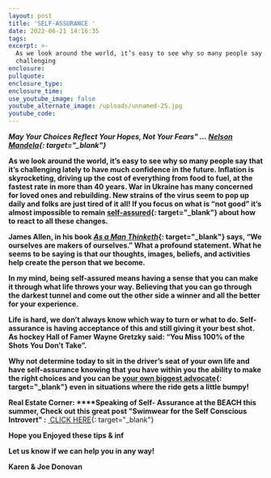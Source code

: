 ```yaml
---
layout: post
title: 'SELF-ASSURANCE '
date: 2022-06-21 14:16:35
tags:
excerpt: >-
  As we look around the world, it’s easy to see why so many people say that it’s
  challenging
enclosure:
pullquote:
enclosure_type:
enclosure_time:
use_youtube_image: false
youtube_alternate_image: /uploads/unnamed-25.jpg
youtube_code:
---
```

***May Your Choices Reflect Your Hopes, Not Your Fears" ...&nbsp;[Nelson Mandela](https://t.e2ma.net/click/ygrlqh/q6p3gvi/aiolhq){: target="_blank"}***

**As we look around the world, it’s easy to see why so many people say that it’s challenging lately to have much confidence in the future. Inflation is skyrocketing, driving up the cost of everything from food to fuel, at the fastest rate in more than 40 years. War in Ukraine has many concerned for loved ones and rebuilding. New strains of the virus seem to pop up daily and folks are just tired of it all\! If you focus on what is “not good” it’s almost impossible to remain&nbsp;[self-assured](https://t.e2ma.net/click/ygrlqh/q6p3gvi/qaplhq){: target="_blank"}&nbsp;about how to react to all these changes.**

**James Allen, in his book&nbsp;[*As a Man Thinketh*](https://t.e2ma.net/click/ygrlqh/q6p3gvi/62plhq){: target="_blank"}&nbsp;says, “We ourselves are makers of ourselves.” What a profound statement. What he seems to be saying is that our thoughts, images, beliefs, and activities help create the person that we become.**

**In my mind, being self-assured means having a sense that you can make it through what life throws your way. Believing that you can go through the darkest tunnel and come out the other side a winner and all the better for your experience.&nbsp;**

**Life is hard, we don’t always know which way to turn or what to do. Self-assurance is having acceptance of this and still giving it your best shot. As hockey Hall of Famer Wayne Gretzky said: “You Miss 100% of the Shots You Don’t Take”.**

**Why not determine today to sit in the driver’s seat of your own life and have self-assurance knowing that you have within you the ability to make the right choices and you can be&nbsp;[your own biggest advocate](https://t.e2ma.net/click/ygrlqh/q6p3gvi/mvqlhq){: target="_blank"}&nbsp;even in situations where the ride gets a little bumpy\!**

**Real Estate Corner:&nbsp;****Speaking of Self- Assurance at the BEACH this summer, Check out this great post "Swimwear for the Self Conscious Introvert" :&nbsp;**[&nbsp;CLICK HERE](https://t.e2ma.net/click/ygrlqh/q6p3gvi/2nrlhq){: target="_blank"}

**Hope you Enjoyed these tips & inf**

**Let us know if we can help you in any way\!&nbsp;**

**Karen & Joe Donovan&nbsp;**
